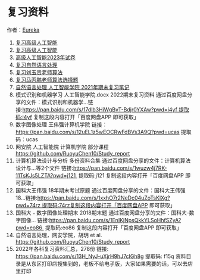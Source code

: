 # 复习资料

作者：[Eureka](https://github.com/Eureka-Maggie)

1. [复习高级人工智能](https://github.com/RuoyuChen10/Study_report/tree/main/%E9%AB%98%E7%BA%A7%E4%BA%BA%E5%B7%A5%E6%99%BA%E8%83%BD)
2. [复习高级人工智能](https://zhuanlan.zhihu.com/p/597330435)
3. [高级人工智能2023年试卷](https://pan.baidu.com/s/1ReCZgGBIO9RHgdK9Zokf5Q?from=init&pwd=s921)
4. [复习自然语言处理](https://blog.csdn.net/sunzhihao_future/article/details/122267531?ops_request_misc=%257B%2522request%255Fid%2522%253A%2522170246285216800192237448%2522%252C%2522scm%2522%253A%252220140713.130102334.pc%255Fblog.%2522%257D&request_id=170246285216800192237448&biz_id=0&utm_medium=distribute.pc_search_result.none-task-blog-2~blog~first_rank_ecpm_v1~rank_v31_ecpm-4-122267531-null-null.nonecase&utm_term=%E5%9B%BD%E7%A7%91%E5%A4%A7%E8%87%AA%E7%84%B6%E8%AF%AD%E8%A8%80%E5%A4%84%E7%90%86%E8%80%83%E8%AF%95&spm=1018.2226.3001.4450)
5. [复习刘玉贵老师算法](https://blog.csdn.net/qq_44762415/article/details/128369640?spm=1001.2014.3001.5502)
6. [复习马丙鹏老师算法选择题](https://blog.csdn.net/weixin_43474701/article/details/117658506)
7. [自然语言处理 人工智能学院 2021年期末复习笔记](https://blog.csdn.net/sunzhihao_future/article/details/122267531?ops_request_misc=%257B%2522request%255Fid%2522%253A%2522170246285216800192237448%2522%252C%2522scm%2522%253A%252220140713.130102334.pc%255Fblog.%2522%257D&request_id=170246285216800192237448&biz_id=0&utm_medium=distribute.pc_search_result.none-task-blog-2~blog~first_rank_ecpm_v1~rank_v31_ecpm-4-122267531-null-null.nonecase&utm_term=%E5%9B%BD%E7%A7%91%E5%A4%A7%E8%87%AA%E7%84%B6%E8%AF%AD%E8%A8%80%E5%A4%84%E7%90%86%E8%80%83%E8%AF%95&spm=1018.2226.3001.4450)
8. 模式识别和机器学习 人工智能学院.docx 2022期末复习资料 通过百度网盘分享的文件：模式识别和机器学…链接:https://pan.baidu.com/s/17dlb3HiWgBvT-Bdjr0YXAw?pwd=i4yf 提取码:i4yf 复制这段内容打开「百度网盘APP 即可获取」
9. 数字图像处理 王伟强计算机学院  链接：https://pan.baidu.com/s/12uEL1z5wEOCRwFdBVs3A9Q?pwd=ucas 提取码：ucas
10. 网安院 人工智能院 计算机学院 部分课程   https://github.com/RuoyuChen10/Study_report
11. 计算机算法设计与分析  多份资料合集 通过百度网盘分享的文件：计算机算法设计与…等2个文件 链接:https://pan.baidu.com/s/1wuzw4j7RK-11TsKJs5LZTA?pwd=j121  提取码:j121 复制这段内容打开「百度网盘APP 即可获取」
12. 国科大王伟强  18年期末考试原题 通过百度网盘分享的文件：国科大王伟强18…链接:https://pan.baidu.com/s/1xxhO7r2NeDc04uZoTsKlXg?pwd=74rz 提取码:74rz复制这段内容打开「百度网盘APP 即可获取」
13. 国科大﹣数字图像处理期末  2018期末题 通过百度网盘分享的文件：国科大-数字图像… 链接:https://pan.baidu.com/s/1EnIKjNpsQkkYLSoHhfSZyA?pwd=eo86  提取码:eo86 复制这段内容打开「百度网盘APP 即可获取」
14. 自然语言处理，网安学院，胡玥 et al.   https://github.com/RuoyuChen10/Study_report
15. 2022年各科复习资料汇总，278份 链接: https://pan.baidu.com/s/13H_NyJ-uXjrH9hJ7cIGh8g 提取码: f15q 资料目录是从东区打印店搜集到的，老板不给电子版，大家如果需要的话，可以去店里打印
